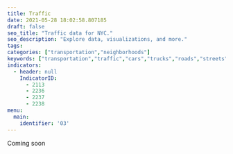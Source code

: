 ```yaml
---
title: Traffic
date: 2021-05-28 18:02:58.807185
draft: false
seo_title: "Traffic data for NYC."
seo_description: "Explore data, visualizations, and more."
tags: 
categories: ["transportation","neighborhoods"]
keywords: ["transportation","traffic","cars","trucks","roads","streets","safety","emissions","driving","cars"]
indicators:
  - header: null
    IndicatorID:
      - 2113
      - 2236
      - 2237
      - 2238
menu:
  main:
    identifier: '03'
---
```

 
Coming soon


